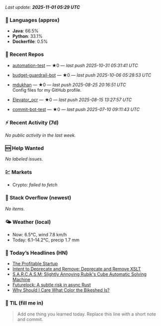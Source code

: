 

<!-- DAILY-SECTION:START -->
_Last update: **2025-11-01 05:29 UTC**_


### 🧪 Languages (approx)
- **Java**: 66.5%
- **Python**: 33.1%
- **Dockerfile**: 0.5%

### 🔧 Recent Repos
- [automation-test](https://github.com/mdukhan/automation-test) — ★0 — _last push 2025-10-31 05:31:41 UTC_  
  
- [budget-guardrail-bot](https://github.com/mdukhan/budget-guardrail-bot) — ★0 — _last push 2025-10-06 05:28:53 UTC_  
  
- [mdukhan](https://github.com/mdukhan/mdukhan) — ★0 — _last push 2025-08-25 20:16:51 UTC_  
  Config files for my GitHub profile.
- [Elevator_ocr](https://github.com/mdukhan/Elevator_ocr) — ★0 — _last push 2025-08-15 13:27:57 UTC_  
  
- [commit-bot-test](https://github.com/mdukhan/commit-bot-test) — ★0 — _last push 2025-07-10 09:11:43 UTC_  
  

### ⚡ Recent Activity (7d)
_No public activity in the last week._

### 🆘 Help Wanted
_No labeled issues._

### 💹 Markets
- Crypto: _failed to fetch_

### 🧩 Stack Overflow (newest)
_No items._

### 🌤️ Weather (local)
- Now: 6.5°C, wind 7.8 km/h
- Today: 6.1–14.2°C, precip 1.7 mm

### 📰 Today’s Headlines (HN)
- [The Profitable Startup](https://blog.shashanktomar.com/posts/strange-attractors)
- [Intent to Deprecate and Remove: Deprecate and Remove XSLT](https://linear.app/now/the-profitable-startup)
- [S.A.R.C.A.S.M: Slightly Annoying Rubik&#x27;s Cube Automatic Solving Machine](https://groups.google.com/a/chromium.org/g/blink-dev/c/CxL4gYZeSJA/m/yNs4EsD5AQAJ)
- [Futurelock: A subtle risk in async Rust](https://github.com/vindar/SARCASM)
- [Why Should I Care What Color the Bikeshed Is?](https://rfd.shared.oxide.computer/rfd/0609)

### 🧠 TIL (fill me in)
> Add one thing you learned today. Replace this line with a short note and commit.

<!-- DAILY-SECTION:END -->

